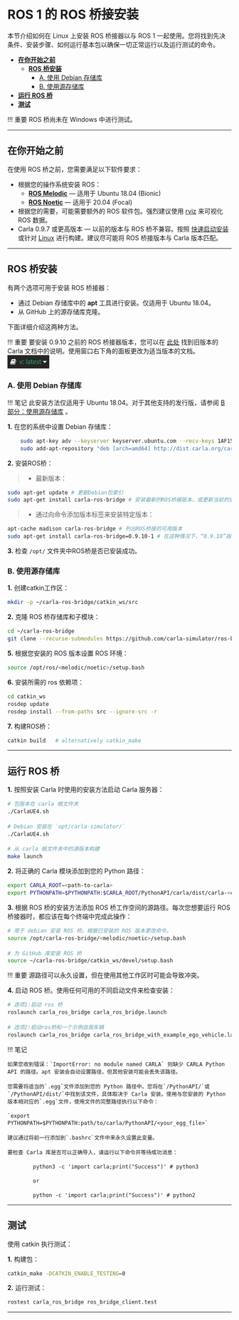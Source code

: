 # ROS 1 的 ROS 桥接安装

本节介绍如何在 Linux 上安装 ROS 桥接器以与 ROS 1 一起使用。您将找到先决条件、安装步骤、如何运行基本包以确保一切正常运行以及运行测试的命令。

- [__在你开始之前__](#before-you-begin)
    - [__ROS 桥安装__](#ros-bridge-installation)
        - [A. 使用 Debian 存储库](#a-using-the-debian-repository)
        - [B. 使用源存储库](#b-using-the-source-repository)
- [__运行 ROS 桥__](#run-the-ros-bridge)
- [__测试__](#testing)

!!! 重要
    ROS 桥尚未在 Windows 中进行测试。

---
## 在你开始之前

在使用 ROS 桥之前，您需要满足以下软件要求：

- 根据您的操作系统安装 ROS：
    - [__ROS Melodic__](https://wiki.ros.org/melodic/Installation/Ubuntu) — 适用于 Ubuntu 18.04 (Bionic)
    - [__ROS Noetic__](https://wiki.ros.org/noetic#Installation) — 适用于 20.04 (Focal)
- 根据您的需要，可能需要额外的 ROS 软件包。强烈建议使用 [rviz](https://wiki.ros.org/rviz) 来可视化 ROS 数据。
- Carla 0.9.7 或更高版本 — 以前的版本与 ROS 桥不兼容。按照 [快速启动安装](https://carla.readthedocs.io/en/latest/start_quickstart/) 或针对 [Linux](https://carla.readthedocs.io/en/latest/build_linux/) 进行构建。建议尽可能将 ROS 桥接版本与 Carla 版本匹配。

---
## ROS 桥安装

有两个选项可用于安装 ROS 桥接器：

- 通过 Debian 存储库中的 __apt__ 工具进行安装。仅适用于 Ubuntu 18.04。
- 从 GitHub 上的源存储库克隆。

 下面详细介绍这两种方法。

!!! 重要
    要安装 0.9.10 之前的 ROS 桥接器版本，您可以在 [此处](https://carla.readthedocs.io/en/0.9.10/ros_installation/) 找到旧版本的 Carla 文档中的说明。使用窗口右下角的面板更改为适当版本的文档。 ![docs_version_panel](img/docs_version_panel.jpg)

### A. 使用 Debian 存储库

!!! 笔记
    此安装方法仅适用于 Ubuntu 18.04。对于其他支持的发行版，请参阅 [B 部分：使用源存储库](#b-using-the-source-repository) 。

__1.__ 在您的系统中设置 Debian 存储库：
```sh
    sudo apt-key adv --keyserver keyserver.ubuntu.com --recv-keys 1AF1527DE64CB8D9
    sudo add-apt-repository "deb [arch=amd64] http://dist.carla.org/carla $(lsb_release -sc) main"
```

__2.__ 安装ROS桥：

> - 最新版本：
```sh
sudo apt-get update # 更新Debian包索引
sudo apt-get install carla-ros-bridge # 安装最新的ROS桥接版本，或更新当前的安装
```

> - 通过向命令添加版本标签来安装特定版本：
```sh
apt-cache madison carla-ros-bridge # 列出ROS桥接的可用版本
sudo apt-get install carla-ros-bridge=0.9.10-1 # 在这种情况下，“0.9.10”指的是ROS桥接版本，“1”指的是Debian版本
```

__3.__ 检查 `/opt/` 文件夹中ROS桥是否已安装成功。

### B. 使用源存储库


__1.__ 创建catkin工作区：
```sh
mkdir -p ~/carla-ros-bridge/catkin_ws/src
```

__2.__ 克隆 ROS 桥存储库和子模块：
```sh
cd ~/carla-ros-bridge
git clone --recurse-submodules https://github.com/carla-simulator/ros-bridge.git catkin_ws/src/ros-bridge
```

__5.__ 根据您安装的 ROS 版本设置 ROS 环境：
```sh
source /opt/ros/<melodic/noetic>/setup.bash
```
__6.__ 安装所需的 ros 依赖项：
```sh
cd catkin_ws
rosdep update
rosdep install --from-paths src --ignore-src -r
```

__7.__ 构建ROS桥：
```sh
catkin build   # alternatively catkin_make
```

---

## 运行 ROS 桥

__1.__ 按照安装 Carla 时使用的安装方法启动 Carla 服务器：
```sh
# 包版本在 carla 根文件夹
./CarlaUE4.sh

# Debian 安装在 `opt/carla-simulator/`
./CarlaUE4.sh

# 从 carla 根文件夹中的源版本构建
make launch
```

__2.__ 将正确的 Carla 模块添加到您的 Python 路径：

```sh
export CARLA_ROOT=<path-to-carla>
export PYTHONPATH=$PYTHONPATH:$CARLA_ROOT/PythonAPI/carla/dist/carla-<carla_version_and_arch>.egg:$CARLA_ROOT/PythonAPI/carla
```

__3.__ 根据 ROS 桥的安装方法添加 ROS 桥工作空间的源路径。每次您想要运行 ROS 桥接器时，都应该在每个终端中完成此操作：

```sh
# 用于 debian 安装 ROS 桥。根据已安装的 ROS 版本更改命令。
source /opt/carla-ros-bridge/<melodic/noetic>/setup.bash

# 为 GitHub 库安装 ROS 桥
source ~/carla-ros-bridge/catkin_ws/devel/setup.bash
```

!!! 重要
    源路径可以永久设置，但在使用其他工作区时可能会导致冲突。

__4.__ 启动 ROS 桥。使用任何可用的不同启动文件来检查安装：

```sh
# 选项1:启动 ros 桥 
roslaunch carla_ros_bridge carla_ros_bridge.launch

# 选项2:启动ros桥和一个示例自我车辆
roslaunch carla_ros_bridge carla_ros_bridge_with_example_ego_vehicle.launch
```


!!! 笔记

    如果您收到错误：`ImportError: no module named CARLA` 则缺少 CARLA Python API 的路径。apt 安装会自动设置路径，但其他安装可能会丢失该路径。

    您需要将适当的`.egg`文件添加到您的 Python 路径中。您将在`/PythonAPI/`或`/PythonAPI/dist/`中找到该文件，具体取决于 Carla 安装。使用与您安装的 Python 版本相对应的`.egg`文件，使用文件的完整路径执行以下命令：

    `export PYTHONPATH=$PYTHONPATH:path/to/carla/PythonAPI/<your_egg_file>`

    建议通过将前一行添加到`.bashrc`文件中来永久设置此变量。

    要检查 Carla 库是否可以正确导入，请运行以下命令并等待成功消息：

            python3 -c 'import carla;print("Success")' # python3

            or

            python -c 'import carla;print("Success")' # python2

---

## 测试

使用 catkin 执行测试：

__1.__ 构建包：

```sh
catkin_make -DCATKIN_ENABLE_TESTING=0
```

__2.__ 运行测试：

```sh
rostest carla_ros_bridge ros_bridge_client.test
```

---
